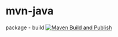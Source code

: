# mvn-java


package - build
[![Maven Build and Publish](https://github.com/sudakula/mvn-java/actions/workflows/mvn-build.yaml/badge.svg)](https://github.com/sudakula/mvn-java/actions/workflows/mvn-build.yaml)
